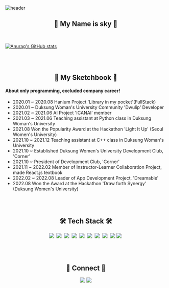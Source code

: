 
![header](https://capsule-render.vercel.app/api?type=slice&color=random&height=300&section=header&animation=fadeIn&text=sky-innerpeace&theme=gruvbox&fontSize=90&rotate=18&fontAlign=60&fontAlignY=30)

<!--
**sky-innerpeace/sky-innerpeace** is a ✨ _special_ ✨ repository because its `README.md` (this file) appears on your GitHub profile.

Here are some ideas to get you started:

- 🔭 I’m currently working on ...
- 🌱 I’m currently learning ...
- 👯 I’m looking to collaborate on ...
- 🤔 I’m looking for help with ...
- 💬 Ask me about ...
- 📫 How to reach me: ...
- 😄 Pronouns: ...
- ⚡ Fun fact: ...
-->
<h2 align="center">🦅 My Name is sky 🦅</h2>

<br/>

[![Anurag's GitHub stats](https://github-readme-stats.vercel.app/api?username=sky-innerpeace&show_icons=true&theme=dracula)](https://github.com/anuraghazra/github-readme-stats)


<br/><br/>
<h2 align="center">🎈 My Sketchbook 🎈</h2>
<h4>About only programming, excluded company career!</h4>

* 2020.01 ~ 2020.08 Hanium Project 'Library in my pocket'(FullStack)
* 2020.01 ~ Duksung Woman's University Community 'Dwulip' Developer
* 2021.02 ~ 2021.06 AI Project 'ICANAI' member
* 2021.03 ~ 2021.06 Teaching assistant at Python class in Duksung Woman's University
* 2021.08 Won the Popularity Award at the Hackathon 'Light It Up' (Seoul Women's University)
* 2021.10 ~ 2021.12 Teaching assistant at C++ class in Duksung Woman's University
* 2021.10 ~ Established Duksung Women's University Development Club, 'Corner'
* 2021.10 ~ President of Development Club, 'Corner'
* 2021.11 ~ 2022.02 Member of Instructor-Learner Collaboration Project, made React.js textbook
* 2022.02 ~ 2022.08 Leader of App Development Project, 'Dreamable'
* 2022.08 Won the Award at the Hackathon 'Draw forth Synergy' (Duksung Women's University)

<br/><br/>

<h2 align="center">🛠 Tech Stack 🛠</h2>

<p align="center">
<img src="https://img.shields.io/badge/C++-00599C?style=flat-square&logo=C%2B%2B&Color=white"/>&nbsp
<img src="https://img.shields.io/badge/react-61DAFB?style=flat-square&logo=react&logoColor=black"></a>&nbsp
  <img src="https://img.shields.io/badge/Android-3DDC84?style=flat-square&logo=Android&logoColor=white"/>&nbsp
<img src="https://img.shields.io/badge/HTML5-E34F26?style=flat-square&logo=HTML5&logoColor=white"/></a>&nbsp
<img src="https://img.shields.io/badge/CSS3-1572B6?style=flat-square&logo=CSS3&logoColor=white"/></a>&nbsp
<img src="https://img.shields.io/badge/JavaScript-F7DF1E?style=flat-square&logo=JavaScript&logoColor=white"/></a>&nbsp
<img src="https://img.shields.io/badge/Node.js-339933?style=flat-square&logo=Node.js&logoColor=white"/></a>&nbsp
<img src="https://img.shields.io/badge/MySQL-4479A1?style=flat-square&logo=MySQL&logoColor=white"/>&nbsp 
<img src="https://img.shields.io/badge/MongoDB-47A248?style=flat-square&logo=MongoDB&logoColor=white"/></a>
<img src="https://img.shields.io/badge/React Native-61DAFB?style=flat-square&logo=react&logoColor=white"></a>&nbsp
 </p>

<br/><br/>

<h2 align="center">💌   Connect   💌</h2>
<p align="center">
  <a href="https://velog.io/@sky-innerpeace"><img src="https://img.shields.io/badge/TECH BLOG-A9BCF5?style=flat-square&logo=GitHub Sponsors&logoColor=white&link=https://velog.io/@sky-innerpeace"/></a>  
  <a href="mailto:shn7446@duksung.ac.kr"><img src="https://img.shields.io/badge/Gmail-D0A9F5?style=flat-square&logo=Gmail&logoColor=white&link=mailto:shn7446@duksung.ac.kr"/></a>
</p>
